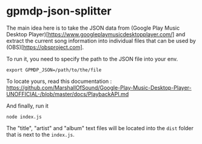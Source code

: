 # gpmdp-json-splitter

The main idea here is to take the JSON data from (Google Play Music Desktop Player)[https://www.googleplaymusicdesktopplayer.com/] and extract the current song information into individual files that can be used by (OBS)[https://obsproject.com].

To run it, you need to specify the path to the JSON file into your env.

`export GPMDP_JSON=/path/to/the/file`

To locate yours, read this documentation : https://github.com/MarshallOfSound/Google-Play-Music-Desktop-Player-UNOFFICIAL-/blob/master/docs/PlaybackAPI.md

And finally, run it

`node index.js`

The "title", "artist" and "album" text files will be located into the `dist` folder that is next to the `index.js`.
